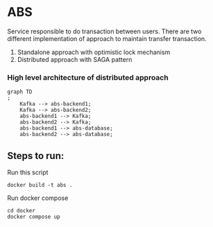 # ABS

Service responsible to do transaction between users. There are two different implementation of approach to maintain
transfer transaction.

1. Standalone approach with optimistic lock mechanism
2. Distributed approach with SAGA pattern

### High level architecture of distributed approach

```mermaid
graph TD
;
    Kafka --> abs-backend1;
    Kafka --> abs-backend2;
    abs-backend1 --> Kafka;
    abs-backend2 --> Kafka;
    abs-backend1 --> abs-database;
    abs-backend2 --> abs-database;
```

## Steps to run:

Run this script
```shell
docker build -t abs .
```
Run docker compose
```shell
cd docker
docker compose up
```